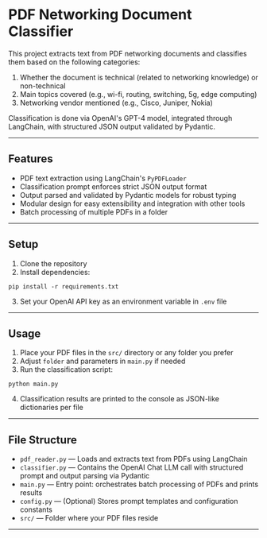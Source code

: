 # PDF Networking Document Classifier

This project extracts text from PDF networking documents and classifies them based on the following categories:

1. Whether the document is technical (related to networking knowledge) or non-technical  
2. Main topics covered (e.g., wi-fi, routing, switching, 5g, edge computing)  
3. Networking vendor mentioned (e.g., Cisco, Juniper, Nokia)

Classification is done via OpenAI's GPT-4 model, integrated through LangChain, with structured JSON output validated by Pydantic.

---

## Features

- PDF text extraction using LangChain's `PyPDFLoader`
- Classification prompt enforces strict JSON output format
- Output parsed and validated by Pydantic models for robust typing
- Modular design for easy extensibility and integration with other tools
- Batch processing of multiple PDFs in a folder

---

## Setup

1. Clone the repository  
2. Install dependencies:

`pip install -r requirements.txt`

3. Set your OpenAI API key as an environment variable in `.env` file

---

## Usage

1. Place your PDF files in the `src/` directory or any folder you prefer  
2. Adjust `folder` and parameters in `main.py` if needed
3. Run the classification script:

`python main.py`

4. Classification results are printed to the console as JSON-like dictionaries per file

---

## File Structure

- `pdf_reader.py` — Loads and extracts text from PDFs using LangChain  
- `classifier.py` — Contains the OpenAI Chat LLM call with structured prompt and output parsing via Pydantic  
- `main.py` — Entry point: orchestrates batch processing of PDFs and prints results  
- `config.py` — (Optional) Stores prompt templates and configuration constants  
- `src/` — Folder where your PDF files reside  

---